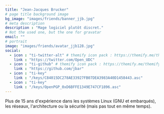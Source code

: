 ```yaml
---
title: "Jean-Jacques Brucker"
# page title background image
bg_image: "images/friends/banner_jjb.jpg"
# meta description
description : "Mage logiciel plutôt discret."
# Not the used one, but the one for gravatar
email: ""
# portrait
image: "images/friends/avatar_jjb128.jpg"
social:
  - icon : "ti-twitter-alt" # themify icon pack : https://themify.me/themify-icons
    link : "https://twitter.com/Open_UDC"
  - icon : "ti-github" # themify icon pack : https://themify.me/themify-icons
    link : "https://github.com/jbar"
  - icon : "ti-key"
    link : "/keys/C84015DC278AE33927FB07DEA3983A40D1458443.asc"
  - icon : "ti-key"
    link : "/keys/OpenPGP_0xD6BFFE1349E747CF1896.asc"
---
```


Plus de 15 ans d'expérience dans les systèmes Linux (GNU et embarqués), les réseaux,
l'architecture ou la sécurité (mais pas tout en même temps).
